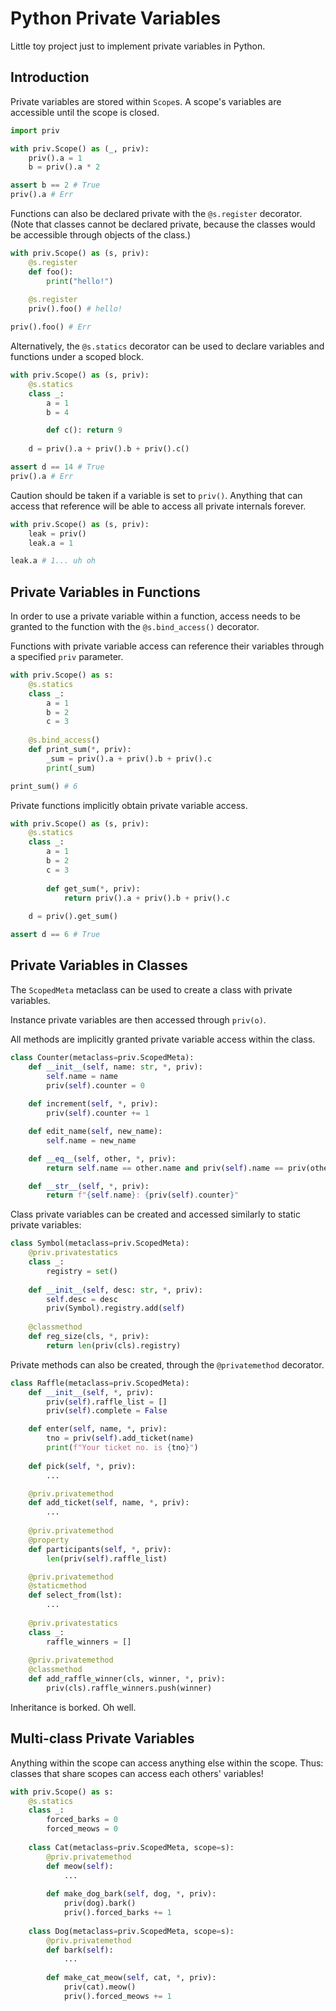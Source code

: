 # Python Private Variables

Little toy project just to implement private variables in Python.

## Introduction

Private variables are stored within `Scope`s. A scope's variables are accessible until the scope is closed.

```py
import priv

with priv.Scope() as (_, priv):
    priv().a = 1
    b = priv().a * 2

assert b == 2 # True
priv().a # Err
```

Functions can also be declared private with the `@s.register` decorator. (Note that classes cannot be declared private, because the classes would be accessible through objects of the class.)

```py
with priv.Scope() as (s, priv):
    @s.register
    def foo():
        print("hello!")
    
    @s.register
    priv().foo() # hello!

priv().foo() # Err
```

Alternatively, the `@s.statics` decorator can be used to declare variables and functions under a scoped block.

```py
with priv.Scope() as (s, priv):
    @s.statics
    class _:
        a = 1
        b = 4

        def c(): return 9
    
    d = priv().a + priv().b + priv().c()

assert d == 14 # True
priv().a # Err
```

Caution should be taken if a variable is set to `priv()`. Anything that can access that reference will be able to access all private internals forever.

```py
with priv.Scope() as (s, priv):
    leak = priv()
    leak.a = 1

leak.a # 1... uh oh
```

## Private Variables in Functions

In order to use a private variable within a function, access needs to be granted to the function with the `@s.bind_access()` decorator.

Functions with private variable access can reference their variables through a specified `priv` parameter.

```py
with priv.Scope() as s:
    @s.statics
    class _:
        a = 1
        b = 2
        c = 3
    
    @s.bind_access()
    def print_sum(*, priv):
        _sum = priv().a + priv().b + priv().c
        print(_sum)

print_sum() # 6
```

Private functions implicitly obtain private variable access.

```py
with priv.Scope() as (s, priv):
    @s.statics
    class _:
        a = 1
        b = 2
        c = 3
    
        def get_sum(*, priv):
            return priv().a + priv().b + priv().c
    
    d = priv().get_sum()

assert d == 6 # True
```

## Private Variables in Classes

The `ScopedMeta` metaclass can be used to create a class with private variables.

Instance private variables are then accessed through `priv(o)`.

All methods are implicitly granted private variable access within the class.

```py
class Counter(metaclass=priv.ScopedMeta):
    def __init__(self, name: str, *, priv):
        self.name = name
        priv(self).counter = 0
    
    def increment(self, *, priv):
        priv(self).counter += 1

    def edit_name(self, new_name):
        self.name = new_name

    def __eq__(self, other, *, priv):
        return self.name == other.name and priv(self).name == priv(other).name

    def __str__(self, *, priv):
        return f"{self.name}: {priv(self).counter}"
```

Class private variables can be created and accessed similarly to static private variables:

```py
class Symbol(metaclass=priv.ScopedMeta):
    @priv.privatestatics
    class _:
        registry = set()
    
    def __init__(self, desc: str, *, priv):
        self.desc = desc
        priv(Symbol).registry.add(self)
    
    @classmethod
    def reg_size(cls, *, priv):
        return len(priv(cls).registry)
```

Private methods can also be created, through the `@privatemethod` decorator.

```py
class Raffle(metaclass=priv.ScopedMeta):
    def __init__(self, *, priv):
        priv(self).raffle_list = []
        priv(self).complete = False

    def enter(self, name, *, priv):
        tno = priv(self).add_ticket(name)
        print(f"Your ticket no. is {tno}")
    
    def pick(self, *, priv):
        ...

    @priv.privatemethod
    def add_ticket(self, name, *, priv): 
        ...
    
    @priv.privatemethod
    @property
    def participants(self, *, priv):
        len(priv(self).raffle_list)

    @priv.privatemethod
    @staticmethod
    def select_from(lst): 
        ...
    
    @priv.privatestatics
    class _:
        raffle_winners = []
    
    @priv.privatemethod
    @classmethod
    def add_raffle_winner(cls, winner, *, priv):
        priv(cls).raffle_winners.push(winner)
```

Inheritance is borked. Oh well.

## Multi-class Private Variables

Anything within the scope can access anything else within the scope. Thus: classes that share scopes can access each others' variables!

```py
with priv.Scope() as s:
    @s.statics
    class _:
        forced_barks = 0
        forced_meows = 0
    
    class Cat(metaclass=priv.ScopedMeta, scope=s):
        @priv.privatemethod
        def meow(self): 
            ...
        
        def make_dog_bark(self, dog, *, priv):
            priv(dog).bark()
            priv().forced_barks += 1
    
    class Dog(metaclass=priv.ScopedMeta, scope=s):
        @priv.privatemethod
        def bark(self): 
            ...
        
        def make_cat_meow(self, cat, *, priv):
            priv(cat).meow()
            priv().forced_meows += 1
```
